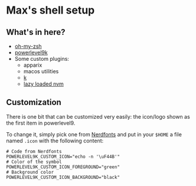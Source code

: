 # Max's shell setup

## What's in here?
* [oh-my-zsh](https://github.com/robbyrussell/oh-my-zsh)
* [powerlevel9k](https://github.com/bhilburn/powerlevel9k)
* Some custom plugins:
    * apparix
    * macos utilities
    * [k](https://github.com/supercrabtree/k)
    * [lazy loaded nvm](http://broken-by.me/lazy-load-nvm/)

## Customization

There is one bit that can be customized very easily: the icon/logo shown as the first item in powerlevel9.

To change it, simply pick one from [Nerdfonts](http://nerdfonts.com/) and put in your `$HOME` a file named `.icon` with the following content:

```shell
# Code from Nerdfonts
POWERLEVEL9K_CUSTOM_ICON="echo -n '\uF44B'"
# Color of the symbol
POWERLEVEL9K_CUSTOM_ICON_FOREGROUND="green"
# Background color
POWERLEVEL9K_CUSTOM_ICON_BACKGROUND="black"
```